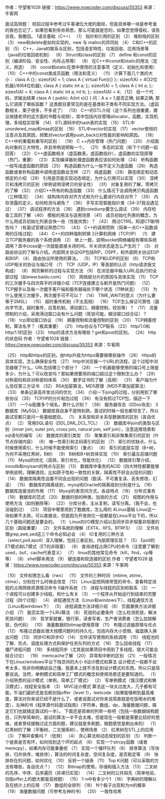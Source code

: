 作者：守望者1028
链接：https://www.nowcoder.com/discuss/55353
来源：牛客网

面试高频题：
校招过程中参考过牛客诸位大佬的面经，但是具体哪一块是参考谁的我也忘记了，如果您看到有些熟悉，那么可能就是您的，如果您觉得侵权，请告诉我，我撤回。
1语言基础（C++）
（1）    指针和引用的区别
（2）    堆和栈的区别
（3）    new和delete是如何实现的，new 与 malloc的异同处
（4）    C和C++的区别
（5）    C++、Java的联系与区别，包括语言特性、垃圾回收、应用场景等（java的垃圾回收机制）
（6）    Struct和class的区别
（7）    define 和const的区别（编译阶段、安全性、内存占用等）
（8）    在C++中const和static的用法（定义，用途）
（9）    const和static在类中使用的注意事项（定义、初始化和使用）
（10）    C++中的const类成员函数（用法和意义）
（11）    计算下面几个类的大小：
class A {};: sizeof(A) = 1;
class A { virtual Fun(){} };: sizeof(A) = 4(32位机器)/8(64位机器);
class A { static int a; };: sizeof(A) = 1;
class A { int a; };: sizeof(A) = 4;
class A { static int a; int b; };: sizeof(A) = 4;
（12）    给一个代码，求输出结果
class A
{
public:
A(int x){}
}
问：A a = 1;是否正确, 如果正确, 那么它调用了哪些函数？
这类题目更常见的是在基类和子类有不同实现方法。（虚函数相关，栗子很多，不多说了）
（13）    C++的STL介绍（这个系列也很重要，建议侯捷老师的这方面的书籍与视频），其中包括内存管理allocator，函数，实现机理，多线程实现等
（14）    STL源码中的hash表的实现
（15）    STL中unordered_map和map的区别
（16）    STL中vector的实现
（17）    vector使用的注意点及其原因，频繁对vector调用push_back()对性能的影响和原因。
（18）    C++中的重载和重写的区别：
（19）    C ++内存管理（热门问题）
（20）    介绍面向对象的三大特性，并且举例说明每一个。
（21）    多态的实现（和下个问题一起回答）
（22）    C++虚函数相关（虚函数表，虚函数指针），虚函数的实现原理（热门，重要）
（23）    实现编译器处理虚函数表应该如何处理
（24）    析构函数一般写成虚函数的原因
（25）    构造函数为什么一般不定义为虚函数
（26）    构造函数或者析构函数中调用虚函数会怎样
（27）    纯虚函数
（28）    静态绑定和动态绑定的介绍
（29）    引用是否能实现动态绑定，为什么引用可以实现
（30）    深拷贝和浅拷贝的区别（举例说明深拷贝的安全性）
（31）    对象复用的了解，零拷贝的了解
（32）    介绍C++所有的构造函数
（33）    什么情况下会调用拷贝构造函数（三种情况）
（34）    结构体内存对齐方式和为什么要进行内存对齐？
（35）    内存泄露的定义，如何检测与避免？
（36）    手写实现智能指针类（34-37我没遇见过）
（37）    调试程序的方法
（38）    遇到coredump要怎么调试
（39）    内存检查工具的了解
（40）    模板的用法与适用场景
（41）    成员初始化列表的概念，为什么用成员初始化列表会快一些（性能优势）？
（42）    用过C11吗，知道C11新特性吗？（有面试官建议熟悉C11）
（43）    C++的调用惯例（简单一点C++函数调用的压栈过程）
（44）    C++的四种强制转换
2计算机网络（TCP/IP）
（1）    建立TCP服务器的各个系统调用
（2）    继上一题，说明socket网络编程有哪些系统调用？其中close是一次就能直接关闭的吗，半关闭状态是怎么产生的？
（3）    对路由协议的了解与介绍。内部网关协议IGP包括RIP，OSPF，和外部网关协议EGP和BGP.
（4）    路由协议所使用的算法。
（5）    TCP和UDP的区别
（6）    TCP和UDP相关的协议与端口号
（7）    TCP（UDP，IP）等首部的认识（http请求报文构成）
（8）    网页解析的过程与实现方法
（9）    在浏览器中输入URL后执行的全部过程（如www.baidu.com）
（10）    网络层分片的原因与具体实现
（11）    TCP的三次握手与四次挥手的详细介绍（TCP连接建立与断开是热门问题）
（12）    TCP握手以及每一次握手客户端和服务器端处于哪个状态（11种状态）
（13）    为什么使用三次握手，两次握手可不可以？
（14）    TIME_WAIT的意义（为什么要等于2MSL）
（15）    超时重传机制（不太高频）
（16）    TCP怎么保证可靠性（面向字节流，超时重传，应答机制，滑动窗口，拥塞控制，校验等）？
（17）    流量控制的介绍，采用滑动窗口会有什么问题（死锁可能，糊涂窗口综合征）？
（18）    tcp滑动窗口协议
（19）    拥塞控制和流量控制的区别
（20）    TCP拥塞控制，算法名字？（极其重要）
（21）    http协议与TCP联系
（22）    http/1.0和http/1.1的区别
（23）    http的请求方法有哪些？get和post的区别。
（24）    http的状态码
作者：守望者1028
链接：https://www.nowcoder.com/discuss/55353
来源：牛客网

（25）    http和https的区别，由http升级为https需要做哪些操作
（26）    https的具体实现，怎么确保安全性
（27）    http中浏览器一个URL的流程，这个过程中浏览器做了什么，URL包括哪三个部分？
（28）    一个机器能够使用的端口号上限是多少，为什么？可以改变吗？那如果想要用的端口超过这个限制怎么办？
（29）    对称密码和非对称密码体系
（30）    数字证书的了解（高频）
（31）    客户端为什么信任第三方证书
（32）    RSA加密算法，MD5原理（MD5不算加密算法）
（33）    单条记录高并发访问的优化
（34）    介绍一下ping的过程，分别用到了哪些协议
（35）    TCP/IP的分片粘包过程
（36）    有没有抓过TCP包，描述一下
（37）    一个ip配置多个域名，靠什么识别？
（38）    服务器攻击（DDos攻击）
3数据库（MySQL）
数据库我自身不是特别熟，面试的时候一般也都坦言了，所以面试官都只是问一些基础题目。
（1）    关系型和非关系型数据库的区别（各自优点）
（2）    常用SQL语句（DDL,DML,DCL,TCL）
（3）    数据库中join的类型与区别（inner join, outer join, cross join, natural join, self join），注意适用场景和sql语句的编写
（4）    数据库的索引类型
（5）    聚集索引和非聚集索引的区别（叶节点存储内容）
（6）    唯一性索引和主码索引的区别
（7）    索引的优缺点，什么时候使用索引，什么时候不能使用索引（重点）
（8）    索引的底层实现（B+树，为何不采用红黑树，B树）
（9）    B树和B+树具体实现
（10）    索引最左前缀问题
（11）    Mysql的优化（高频，索引优化，性能优化）
（12）    数据库引擎介绍，innodb和myisam的特点与区别
（13）    数据库中事务的ACID（四大特性都要能够举例说明，理解透彻，比如原子性和一致性的关联，隔离性不好会出现的问题）
（14）    数据库隔离性设置不同会出现的问题（脏读、不可重复读、丢失修改、幻读）
（15）    数据库的隔离级别，mysql和Oracle的隔离级别分别是什么
（16）    数据库连接池的作用
（17）    Mysql的表空间方式，各自特点
（18）    分布式事务
（19）    数据库的范式
（20）    数据的锁的种类，加锁的方式
（21）    视图的作用与使用方法（如何删除等）
（22）    分库分表，主从复制，读写分离。（我不会，也没碰到过）
（23）    项目中哪里用到了数据库，怎么用的
4Linux基础
Linux这一块如果不太熟，可以直接说，但是因为开发岗位一般都是在Linux平台下的，所以几个基础问题还是要会的。
（1）    Linux的I/O模型介绍以及同步异步阻塞非阻塞的区别（超级重要）
（2）    文件系统的理解（EXT4，XFS，BTRFS）
（3）    文件处理grep,awk,sed这三个命令必知必会
（4）    IO复用的三种方法（select,poll,epoll）深入理解，包括三者区别，内部原理实现？
（5）    Epoll的ET模式和LT模式（ET的非阻塞）
（6）    查询进程占用CPU的命令（注意要了解到used，buf，cache代表意义）
（7）    linux的其他常见命令（kill，find，cp等等）
（8）    shell脚本用法
（9）    硬连接和软连接的区别
作者：守望者1028
链接：https://www.nowcoder.com/discuss/55353
来源：牛客网

（10）    文件权限怎么看（rwx）
（11）    文件的三种时间（mtime, atime，ctime），分别在什么时候会改变
（12）    Linux监控网络带宽的命令，查看特定进程的占用网络资源情况命令
5操作系统
（1）    进程与线程的区别和联系
（2）    一个进程可以创建多少线程，和什么有关
（3）    一个程序从开始运行到结束的完整过程（四个过程）
（4）    进程通信方法（Linux和windows下），线程通信方法（Linux和windows下）
（5）    进程调度方法详细介绍
（6）    页面置换方法详细介绍
（7）    能否实现一个LRU算法
（8）    死锁的必要条件（怎么检测死锁，解决死锁问题）
（9）    哲学家就餐，银行家，读者写者，生产者消费者（怎么加锁解锁，伪代码）
（10）    海量数据的bitmap使用原理
（11）    布隆过滤器原理与优点
（12）    布隆过滤器处理大规模问题时的持久化，包括内存大小受限、磁盘换入换出问题
（13）    同步IO和异步IO
（14）    文件读写使用的系统调用
（15）    线程池的了解、优点、调度处理方式和保护任务队列的方式
（16）    怎么回收线程
（17）    僵尸进程问题
（18）    多线程同步（尤其是如果项目中用到了多线程，很大可能会结合讨论）
（19）    memcache了解
（20）    异常和中断的区别
（21）    一般情况下在Linux/windows平台下栈空间的大小
6设计模式和算法
设计模式一般都不会考太多，除非你明确说自己懂。我基本上就不涉及到设计模式的东西，所以只是简要说说。当然，单例模式和简单工厂模式的概念和使用场景还是要知道的。
（1）    介绍熟悉的设计模式（单例，简单工厂模式）
（2）    写单例模式（饿汉模式和懒汉模式），线程安全版本
（3）    MVC设计模式
算法这一块太过庞大，几乎都有可能，牛油们最好还是去刷剑指offer（level 1），leetcode（如果能够刷到最高难度，算法对你来说已经不是什么了，或者说面试对你来说简直就是吃饭喝水的难度），左神的书《程序源代码面试指南》（字符串，数组，dp，海量数据问题，搞定它们也就搞定面试的一半）。
下面还是简单的列举一些吧（包括一些数据结构题目，只列举简单的，面试的算法一半不会太难，但是现在一般都是需要比较好的思维，或者曾经接触过这方面的题，建议就是多刷题，做题感觉是刷出来的）
（1）    红黑树的了解（平衡树，二叉搜索树），使用场景
（2）    红黑树在STL上的应用
（3）    了解并查集吗？（低频）
（4）    贪心算法和动态规划的区别
（5）    判断一个链表是否有环，如何找到这个环的起点
（6）    实现一个strcpy函数（或者memcpy），如果内存可能重叠呢
（7）    实现一个循环队列
（8）    排序算法（写快排，归并排序，堆排序），算法的时间复杂度，空间复杂度，是否稳定等
（9）    快排存在的问题，如何优化
（10）    反转一个链表
（11）    Top K问题（可以采取的方法有哪些，各自优点？）
（12）    Bitmap的使用，存储和插入方法
（13）    二叉树的先序、中序、后序遍历（非递归实现）
（14）    二叉树的公共祖先（简单地说，剑指offer上的题大都是高频题）
（15）    1-n中有多少个1
（16）    字典树的理解以及在统计上的应用
（17）    数组的全排列
（18）    N个骰子出现和为m的概率
（19）    海量数据问题（可参考左神的书）
（20）    一致性哈希
